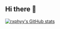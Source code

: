 ## Hi there 👋

<!--
**rxphyy/rxphyy** is a ✨ _special_ ✨ repository because its `README.md` (this file) appears on your GitHub profile.

Here are some ideas to get you started:

- 🔭 I’m currently working on ...
- 🌱 I’m currently learning ...
- 👯 I’m looking to collaborate on ...
- 🤔 I’m looking for help with ...
- 💬 Ask me about ...
- 📫 How to reach me: ...
- 😄 Pronouns: ...
- ⚡ Fun fact: ...
-->

[![rxphyy's GitHub stats](https://raphyygithubreadmestats-rxphyys-projects.vercel.app/api?username=rxphyy&show_icons=true&theme=dark&rank_icon=github)](https://github.com/anuraghazra/github-readme-stats)
